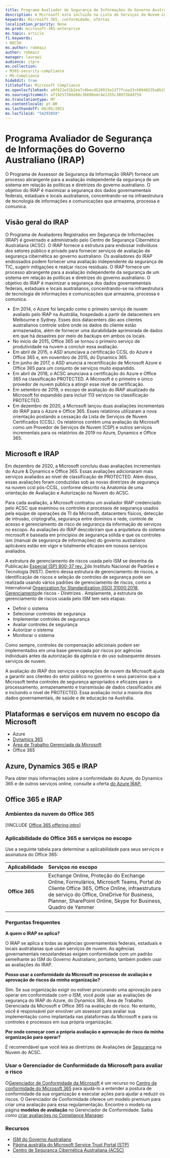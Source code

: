 ```yaml
---
title: Programa Avaliador de Segurança de Informações do Governo Australiano (IRAP)
description: A Microsoft está incluída na Lista de Serviços de Nuvem Certificados na Austrália para DLM (Marcadores limite de disseminação não classificados) e dados PROTEGIDOs com base em uma avaliação e certificação do IRAP pelo Centro de Segurança Cibernética (ACSC) australiano.
keywords: Microsoft 365, conformidade, ofertas
localization_priority: None
ms.prod: microsoft-365-enterprise
ms.topic: article
f1.keywords:
- NOCSH
ms.author: robmazz
author: robmazz
manager: laurawi
audience: itpro
ms.collection:
- M365-security-compliance
- MS-Compliance
hideEdit: true
titleSuffix: Microsoft Compliance
ms.openlocfilehash: a9f621e31b2ea7c0becd528915e1377fcaa33c68940235a6b195139a61c824c0
ms.sourcegitcommit: af1925730de60c3b698edc4e1355c38972bdd759
ms.translationtype: MT
ms.contentlocale: pt-BR
ms.lasthandoff: 08/05/2021
ms.locfileid: "54293858"
---
```

# <a name="australian-government-information-security-registered-assessor-program-irap"></a>Programa Avaliador de Segurança de Informações do Governo Australiano (IRAP)

O Programa de Assessor de Segurança da Informação (IRAP) fornece um processo abrangente para a avaliação independente da segurança de um sistema em relação às políticas e diretrizes do governo australiano. O objetivo do IRAP é maximizar a segurança dos dados governamentais federais, estaduais e locais australianos, concentrando-se na infraestrutura de tecnologia de informações e comunicações que armazena, processa e comunica.

## <a name="irap-overview"></a>Visão geral do IRAP

O Programa de Avaliadores Registrados em Segurança de Informações (IRAP) é governado e administrado pelo Centro de Segurança Cibernética Australiana (ACSC). O IRAP fornece a estrutura para endossar indivíduos dos setores público e privado para fornecer serviços de avaliação de segurança cibernética ao governo australiano. Os avaliadores do IRAP endossados podem fornecer uma avaliação independente da segurança de TIC, sugerir mitigações e realçar riscos residuais. O IRAP fornece um processo abrangente para a avaliação independente da segurança de um sistema em relação às políticas e diretrizes do governo australiano. O objetivo do IRAP é maximizar a segurança dos dados governamentais federais, estaduais e locais australianos, concentrando-se na infraestrutura de tecnologia de informações e comunicações que armazena, processa e comunica.

- Em 2014, o Azure foi lançado como o primeiro serviço de nuvem avaliado pelo IRAP na Austrália, hospedado a partir de datacenters em Melbourne e Sydney. Esses dois datacenters dão aos clientes australianos controle sobre onde os dados do cliente estão armazenados, além de fornecer uma durabilidade aprimorada de dados em que há desastres por meio de backups em ambos os locais.
- No início de 2015, Office 365 se tornou o primeiro serviço de produtividade na nuvem a concluir essa avaliação.
- Em abril de 2015, o ASD anunciava a certificação CCSL do Azure e Office 365 e, em novembro de 2015, do Dynamics 365.
- Em junho de 2017, o ASD anuncia a recertificação de Microsoft Azure e Office 365 para um conjunto de serviços muito expandido.
- Em abril de 2018, o ACSC anunciava a certificação do Azure e Office 365 na classificação PROTECTED. A Microsoft é o primeiro e único provedor de nuvem pública a atingir esse nível de certificação.
- Em setembro de 2019, o escopo de avaliação do IRAP atualizado da Microsoft foi expandido para incluir 113 serviços na classificação PROTECTED.
- Em dezembro de 2020, a Microsoft lançou duas avaliações incrementais do IRAP para o Azure e Office 365. Esses relatórios utilizaram a nova orientação postando a cessação da Lista de Serviços de Nuvem Certificados (CCSL). Os relatórios contêm uma avaliação da Microsoft como um Provedor de Serviços de Nuvem (CSP) e outros serviços incrementais para os relatórios de 2019 no Azure, Dynamics e Office 365.

## <a name="microsoft-and-irap"></a>Microsoft e IRAP

Em dezembro de 2020, a Microsoft concluiu duas avaliações incrementais do Azure & Dynamics e Office 365. Essas avaliações adicionaram mais serviços avaliados ao nível de classificação de PROTECTED. Além disso, essas avaliações foram conduzidas sob as novas diretrizes de [](https://www.cyber.gov.au/acsc/government/cloud-security-guidance) segurança na nuvem ccsl pós-CCSL, conforme descrito na Anatomia de uma orientação de Avaliação e Autorização na Nuvem do ACSC.

Para cada avaliação, a Microsoft contratou um avaliador IRAP credenciado pelo ACSC que examinou os controles e processos de segurança usados pela equipe de operações de TI da Microsoft, datacenters físicos, detecção de intrusão, criptografia, segurança entre domínios e rede, controle de acesso e gerenciamento de risco de segurança da informação de serviços no escopo. As avaliações do IRAP descobriram que a arquitetura do sistema microsoft é baseada em princípios de segurança sólida e que os controles ism (manual de segurança de informações) do governo australiano aplicáveis estão em vigor e totalmente eficazes em nossos serviços avaliados.

A estrutura de gerenciamento de riscos usada pelo ISM se desenha da Publicação [Especial (SP) 800-37 rev. 2](https://csrc.nist.gov/publications/detail/sp/800-37/rev-2/final)do Instituto Nacional de Padrões e Tecnologia (NIST). Dentro dessa estrutura de gerenciamento de riscos, a identificação de riscos e seleção de controles de segurança pode ser realizada usando vários padrões de gerenciamento de riscos, como a International [Organization for Standardization (ISO) 31000:2018, Gerenciamento](https://www.iso.org/standard/65694.html)de riscos - Diretrizes . Amplamente, a estrutura de gerenciamento de riscos usada pelo ISM tem seis etapas:

- Definir o sistema
- Selecionar controles de segurança
- Implementar controles de segurança
- Avaliar controles de segurança
- Autorizar o sistema
- Monitorar o sistema

Como sempre, controles de compensação adicionais podem ser implementados em uma base gerenciada por riscos por agências individuais antes da autorização da agência e do uso subsequente desses serviços de nuvem.

A avaliação do IRAP dos serviços e operações de nuvem da Microsoft ajuda a garantir aos clientes do setor público no governo e seus parceiros que a Microsoft tenha controles de segurança apropriados e eficazes para o processamento, armazenamento e transmissão de dados classificados até e incluindo o nível de PROTECTED. Essa avaliação inclui a maioria dos dados governamentais, de saúde e de educação na Austrália.

## <a name="microsoft-in-scope-cloud-platforms--services"></a>Plataformas e serviços em nuvem no escopo da Microsoft

- Azure
- [Dynamics 365](https://aka.ms/d365-compliance-list)
- [Área de Trabalho Gerenciada da Microsoft](/microsoft-365/managed-desktop/intro/compliance)
- Office 365

## <a name="azure-dynamics-365-and-irap"></a>Azure, Dynamics 365 e IRAP

Para obter mais informações sobre a conformidade do Azure, do Dynamics 365 e de outros serviços online, consulte a oferta [do Azure IRAP.](/azure/compliance/offerings/offering-australia-irap)

## <a name="office-365-and-irap"></a>Office 365 e IRAP

### <a name="office-365-cloud-environments"></a>Ambientes da nuvem do Office 365

[!INCLUDE [Office 365 offering intro](../includes/o365-offering-introduction.md)]

### <a name="office-365-applicability-and-in-scope-services"></a>Aplicabilidade do Office 365 e serviços no escopo

Use a seguinte tabela para determinar a aplicabilidade para seus serviços e assinatura do Office 365:

| **Aplicabilidade** | **Serviços no escopo** |
|:------------------|:----------------------|
| **Office 365** | Exchange Online, Proteção do Exchange Online, Formulários, Microsoft Teams, Portal do Cliente Office 365, Office Online, infraestrutura de serviço do Office, OneDrive for Business, Planner, SharePoint Online, Skype for Business, Quadro de Yammer |

### <a name="frequently-asked-questions"></a>Perguntas frequentes

**A quem o IRAP se aplica?**

O IRAP se aplica a todas as agências governamentais federais, estaduais e locais australianas que usam serviços de nuvem. As agências governamentais neozelandesas exigem conformidade com um padrão semelhante ao ISM do Governo Australiano, portanto, também podem usar as avaliações do IRAP.

**Posso usar a conformidade da Microsoft no processo de avaliação e aprovação de riscos da minha organização?**

Sim. Se sua organização exigir ou estiver procurando uma aprovação para operar em conformidade com o ISM, você pode usar as avaliações de segurança do IRAP do Azure, do Dynamics 365, Área de Trabalho Gerenciada da Microsoft e Office 365 na avaliação de risco. No entanto, você é responsável por envolver um assessor para avaliar sua implementação como implantada nas plataformas da Microsoft e para os controles e processos em sua própria organização.

**Por onde começar com a própria avaliação e aprovação de risco da minha organização para operar?**

É recomendável que você leia as diretrizes de Avaliações de [Segurança](https://www.cyber.gov.au/acsc/government/cloud-security-guidance) na Nuvem do ACSC.

### <a name="use-microsoft-compliance-manager-to-assess-your-risk"></a>Usar o Gerenciador de Conformidade da Microsoft para avaliar o risco

O[Gerenciador de Conformidade da Microsoft](/microsoft-365/compliance/compliance-manager) é um recurso no [Centro de conformidade do Microsoft 365](/microsoft-365/compliance/microsoft-365-compliance-center) para ajudá-lo a entender a postura de conformidade da sua organização e executar ações para ajudar a reduzir os riscos. O Gerenciador de Conformidade oferece um modelo premium para criar uma avaliação para essa regulamentação. Encontre o modelo na página **modelos de avaliação** no Gerenciador de Conformidade. Saiba como [criar avaliações no Compliance Manager](/microsoft-365/compliance/compliance-manager-assessments).

### <a name="resources"></a>Recursos

- [ISM do Governo Australiano](https://acsc.gov.au/infosec/ism/index.htm)
- [Página austrália do Microsoft Service Trust Portal (STP)](https://aka.ms/au-irap)
- [Centro de Segurança Cibernética Australiana (ACSC)](https://www.cyber.gov.au)
